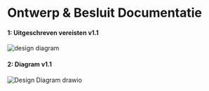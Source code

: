 # Ontwerp & Besluit Documentatie





#### 1: Uitgeschreven vereisten v1.1

![design diagram](https://user-images.githubusercontent.com/95616021/162829612-41df23f0-ac70-420a-969b-80bd7816d348.jpg)


#### 2: Diagram v1.1
![Design Diagram drawio](https://user-images.githubusercontent.com/95616021/162829802-b81c70c5-b19c-4e31-9c49-c28846db59e5.png)
